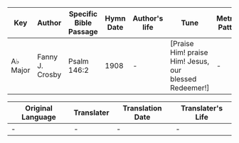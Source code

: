 Key | Author   | Specific Bible Passage     |Hymn Date |Author's life |Tune |Metrical Pattern   |Composer/Source
-- | --------- | ---------------------------|----------|--------------|-----|-------------------|-------------  
A♭ Major |Fanny J. Crosby |Psalm 146:2 |1908 |- |[Praise Him!  praise Him!  Jesus, our blessed Redeemer!] |- |Chester G. Allen

Original Language | Translater | Translation Date   | Translater's Life  
----------------- | --------- | --------------------|-------------     
\- |- |- |-
